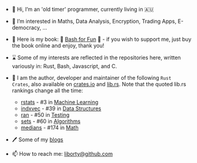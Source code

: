 - 👋 Hi, I’m an 'old timer' programmer, currently living in 🇦🇺
- 👀 I’m interested in Maths, Data Analysis, Encryption, Trading Apps, E-democracy, ... 
- :book: Here is my book: 🔖 [Bash for Fun](https://leanpub.com/bashforfun) :bookmark: - if you wish to support me, just buy the book online and enjoy, thank you!
- ⌛ Some of my interests are reflected in the repositories here, written variously in: Rust, Bash, Javascript, and C.
- 💞️ I am the author, developer and maintainer of the following `Rust Crates`, also available on [crates.io](https://crates.io) and [lib.rs](https://lib.rs).
 Note that the quoted lib.rs rankings change all the time:
  * [rstats](https://lib.rs/crates/rstats) - #3 in [Machine Learning](https://lib.rs/science/ml)
  * [indxvec](https://lib.rs/crates/indxvec) - #39 in [Data Structures](https://lib.rs/data-structures)
  * [ran](https://lib.rs/crates/ran) - #50 in [Testing](https://lib.rs/development-tools/testing)
  * [sets](https://lib.rs/crates/sets) - #60 in [Algorithms](https://lib.rs/algorithms)
  * [medians](https://lib.rs/crates/medians) - #174 in [Math](https://lib.rs/math)
 
- 🖊️ Some of my [blogs](https:oldmill.cz)
- 📫 How to reach me: liborty@github.com
